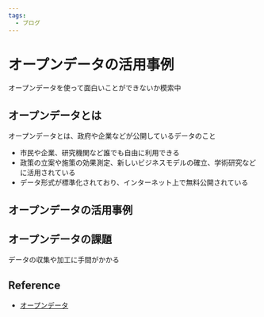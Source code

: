 ```yaml
---
tags:
  - ブログ
---
```


# オープンデータの活用事例

オープンデータを使って面白いことができないか模索中

## オープンデータとは

オープンデータとは、政府や企業などが公開しているデータのこと

* 市民や企業、研究機関など誰でも自由に利用できる
* 政策の立案や施策の効果測定、新しいビジネスモデルの確立、学術研究などに活用されている
* データ形式が標準化されており、インターネット上で無料公開されている

## オープンデータの活用事例


## オープンデータの課題

データの収集や加工に手間がかかる

## Reference
* [オープンデータ](https://www.digital.go.jp/resources/open_data/)
